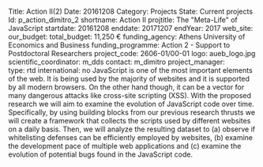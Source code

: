 Title: Action II(2)
Date:  20161208
Category: Projects 
State: Current projects
Id: p_action_dimitro_2
shortname: Action II
projtitle: The "Meta-Life" of JavaScript
startdate: 20161208
enddate: 20171207
endYear: 2017
web_site:  
our_budget:
total_budget: 11,250 €
funding_agency: Athens University of Economics and Business
funding_programme: Action 2 - Support to Postdoctoral Researchers
project_code: 2606-01/00-01
logo: aueb_logo.jpg  
scientific_coordinator: m_dds
contact: m_dimitro
project_manager:  
type: rtd
international: no
JavaScript is one of the most important elements of the web. It is being used by the majority of websites and it is supported by all modern browsers. On the other hand though, it can be a vector for many dangerous attacks like cross-site scripting (XSS). With the proposed research we will aim to examine the evolution of JavaScript code over time. Specifically, by using building blocks from our previous research thrusts we will create a framework that collects the scripts used by different websites on a daily basis. Then, we will analyze the resulting dataset to (a) observe if whitelisting defenses can be efficiently employed by websites, (b) examine the development pace of multiple web applications and (c) examine the evolution of potential bugs found in the JavaScript code.

